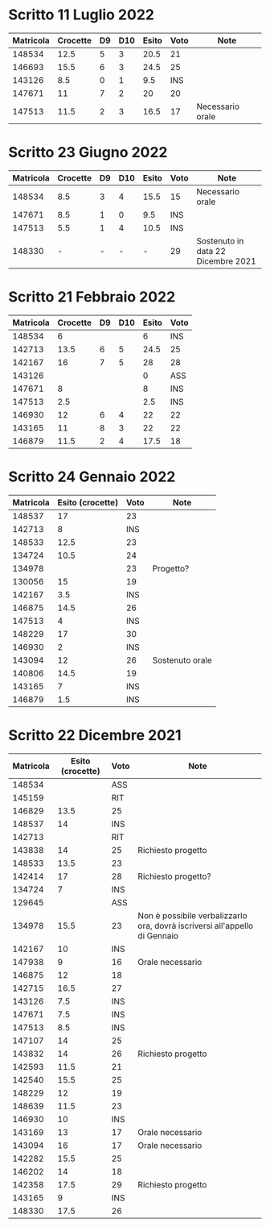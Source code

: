 # Scritto 11 Luglio 2022

| Matricola | Crocette | D9 | D10 | Esito | Voto | Note             |
|-----------|----------|----|-----|-------|------|------------------|
| 148534    | 12.5     | 5  | 3   | 20.5  | 21   |                  |
| 146693    | 15.5     | 6  | 3   | 24.5  | 25   |                  |
| 143126    | 8.5      | 0  | 1   | 9.5   | INS  |                  |
| 147671    | 11       | 7  | 2   | 20    | 20   |                  |
| 147513    | 11.5     | 2  | 3   | 16.5  | 17   | Necessario orale |

# Scritto 23 Giugno 2022

| Matricola | Crocette | D9 | D10 | Esito | Voto | Note                               |
|-----------|----------|----|-----|-------|------|------------------------------------|
| 148534    | 8.5      | 3  | 4   | 15.5  | 15   | Necessario orale                   |
| 147671    | 8.5      | 1  | 0   | 9.5   | INS  |                                    |
| 147513    | 5.5      | 1  | 4   | 10.5  | INS  |                                    |
| 148330    | -        | -  | -   | -     | 29   | Sostenuto in data 22 Dicembre 2021 |


# Scritto 21 Febbraio 2022

| Matricola | Crocette | D9 | D10 | Esito | Voto |
| --------- | -------- | -- | --- | ----- | ---- |
| 148534    | 6        |    |     | 6     | INS  |
| 142713    | 13.5     | 6  | 5   | 24.5  | 25   |
| 142167    | 16       | 7  | 5   | 28    | 28   |
| 143126    |          |    |     | 0     | ASS  |
| 147671    | 8        |    |     | 8     | INS  |
| 147513    | 2.5      |    |     | 2.5   | INS  |
| 146930    | 12       | 6  | 4   | 22    | 22   |
| 143165    | 11       | 8  | 3   | 22    | 22   |
| 146879    | 11.5     | 2  | 4   | 17.5  | 18   |

# Scritto 24 Gennaio 2022

| Matricola | Esito (crocette) | Voto | Note                                     |
| --------- | ---------------- | ---- | ---------------------------------------- |
| 148537    | 17               | 23   |                                          |
| 142713    | 8                | INS  |                                          |
| 148533    | 12.5             | 23   |                                          |
| 134724    | 10.5             | 24   |                                          |
| 134978    |                  | 23   | Progetto? 								 |
| 130056    | 15               | 19   |                                          |
| 142167    | 3.5              | INS  |                                          |
| 146875    | 14.5             | 26   |                                          |
| 147513    | 4                | INS  |                                          |
| 148229    | 17               | 30   |                                          |
| 146930    | 2                | INS  |                                          |
| 143094    | 12               | 26   | Sostenuto orale                          |
| 140806    | 14.5             | 19   |                                          |
| 143165    | 7                | INS  |                                          |
| 146879    | 1.5              | INS  |                                          |



# Scritto 22 Dicembre 2021

| Matricola | Esito (crocette) | Voto | Note                                                                       |
|-----------|------------------|------|----------------------------------------------------------------------------|
| 148534    |                  | ASS  |                                                                            |
| 145159    |                  | RIT  |                                                                            |
| 146829    | 13.5             | 25   |                                                                            |
| 148537    | 14               | INS  |                                                                            |
| 142713    |                  | RIT  |                                                                            |
| 143838    | 14               | 25   | Richiesto progetto                                                         |
| 148533    | 13.5             | 23   |                                                                            |
| 142414    | 17               | 28   | Richiesto progetto?                                                        |
| 134724    | 7                | INS  |                                                                            |
| 129645    |                  | ASS  |                                                                            |
| 134978    | 15.5             | 23   | Non è possibile verbalizzarlo ora, dovrà iscriversi all'appello di Gennaio |
| 142167    | 10               | INS  |                                                                            |
| 147938    | 9                | 16   | Orale necessario                                                           |
| 146875    | 12               | 18   |                                                                            |
| 142715    | 16.5             | 27   |                                                                            |
| 143126    | 7.5              | INS  |                                                                            |
| 147671    | 7.5              | INS  |                                                                            |
| 147513    | 8.5              | INS  |                                                                            |
| 147107    | 14               | 25   |                                                                            |
| 143832    | 14               | 26   | Richiesto progetto                                                         |
| 142593    | 11.5             | 21   |                                                                            |
| 142540    | 15.5             | 25   |                                                                            |
| 148229    | 12               | 19   |                                                                            |
| 148639    | 11.5             | 23   |                                                                            |
| 146930    | 10               | INS  |                                                                            |
| 143169    | 13               | 17   | Orale necessario                                                           |
| 143094    | 16               | 17   | Orale necessario                                                           |
| 142282    | 15.5             | 25   |                                                                            |
| 146202    | 14               | 18   |                                                                            |
| 142358    | 17.5             | 29   | Richiesto progetto                                                         |
| 143165    | 9                | INS  |                                                                            |
| 148330    | 17.5             | 26   |                                                                            |
